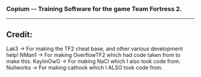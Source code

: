 ### Copium -- Training Software for the game Team Fortress 2.
-----
Credit:
-----
Lak3 -> For making the TF2 cheat base, and other various development help!
NMan1 -> For making OverflowTF2 which had code taken from to make this.
KaylinOwO -> For making NaCl which I also took code from.
Nullworks -> For making cathook which I ALSO took code from.

